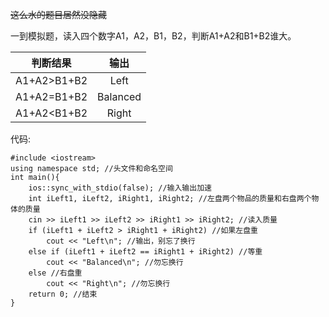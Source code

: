 ~~这么水的题目居然没隐藏~~

一到模拟题，读入四个数字A1，A2，B1，B2，判断A1+A2和B1+B2谁大。

| 判断结果 | 输出 |
| :----------: | :----------: |
| A1+A2>B1+B2 | Left |
| A1+A2=B1+B2 | Balanced |
| A1+A2<B1+B2 | Right |

代码:
```
#include <iostream>
using namespace std; //头文件和命名空间
int main(){
    ios::sync_with_stdio(false); //输入输出加速
    int iLeft1, iLeft2, iRight1, iRight2; //左盘两个物品的质量和右盘两个物体的质量
    cin >> iLeft1 >> iLeft2 >> iRight1 >> iRight2; //读入质量
    if (iLeft1 + iLeft2 > iRight1 + iRight2) //如果左盘重
        cout << "Left\n"; //输出，别忘了换行
    else if (iLeft1 + iLeft2 == iRight1 + iRight2) //等重
        cout << "Balanced\n"; //勿忘换行
    else //右盘重
        cout << "Right\n"; //勿忘换行
    return 0; //结束
}
```